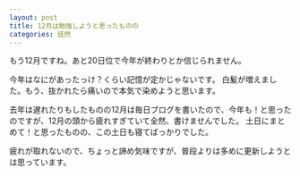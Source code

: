 ```yaml
---
layout: post
title: 12月は勉強しようと思ったものの
categories: 徒然
---
```


もう12月ですね。あと20日位で今年が終わりとか信じられません。

今年はなにがあったっけ？くらい記憶が定かじゃないです。
白髪が増えました。もう、抜かれたら痛いので本気で染めようと思います。

去年は遅れたりもしたものの12月は毎日ブログを書いたので、今年も！と思ったのですが、12月の頭から疲れすぎていて全然、書けませんでした。
土日にまとめて！と思ったものの、この土日も寝てばっかりでした。

疲れが取れないので、ちょっと諦め気味ですが、普段よりは多めに更新しようとは思っています。
